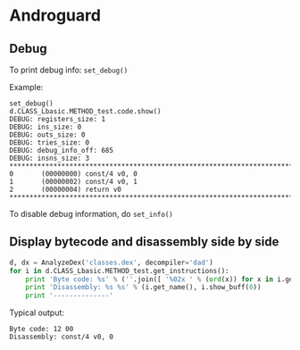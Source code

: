 # Androguard

## Debug

To print debug info: `set_debug()`

Example:

```
set_debug()
d.CLASS_Lbasic.METHOD_test.code.show()
DEBUG: registers_size: 1
DEBUG: ins_size: 0
DEBUG: outs_size: 0
DEBUG: tries_size: 0
DEBUG: debug_info_off: 685
DEBUG: insns_size: 3
***************************************************************************
0       (00000000) const/4 v0, 0
1       (00000002) const/4 v0, 1
2       (00000004) return v0
***************************************************************************
```

To disable debug information, do `set_info()`

## Display bytecode and disassembly side by side

```python
d, dx = AnalyzeDex('classes.dex', decompiler='dad')
for i in d.CLASS_Lbasic.METHOD_test.get_instructions():
    print 'Byte code: %s' % (''.join([ '%02x ' % (ord(x)) for x in i.get_raw()]))
    print 'Disassembly: %s %s' % (i.get_name(), i.show_buff(0))
    print '--------------'
```    

Typical output:

```
Byte code: 12 00 
Disassembly: const/4 v0, 0
```


